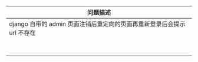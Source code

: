 | 问题描述                                                     |
| ------------------------------------------------------------ |
| django 自带的 admin 页面注销后重定向的页面再重新登录后会提示 url 不存在 |
|                                                              |
|                                                              |
|                                                              |
|                                                              |
|                                                              |
|                                                              |
|                                                              |
|                                                              |

